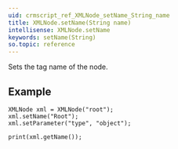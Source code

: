 ```yaml
---
uid: crmscript_ref_XMLNode_setName_String_name
title: XMLNode.setName(String name)
intellisense: XMLNode.setName
keywords: setName(String)
so.topic: reference
---
```


Sets the tag name of the node.




## Example
    
    XMLNode xml = XMLNode("root");
    xml.setName("Root");
    xml.setParameter("type", "object");
    
    print(xml.getName());


